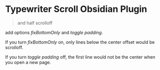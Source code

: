 # Typewriter Scroll Obsidian Plugin

> and half scrolloff

add options *fixBottomOnly* and *toggle padding*.

If you turn *fixBottomOnly* on, only lines below the center offset would be scrolloff.

If you turn *toggle padding* off, the first line would not be the center when you open a new page.

